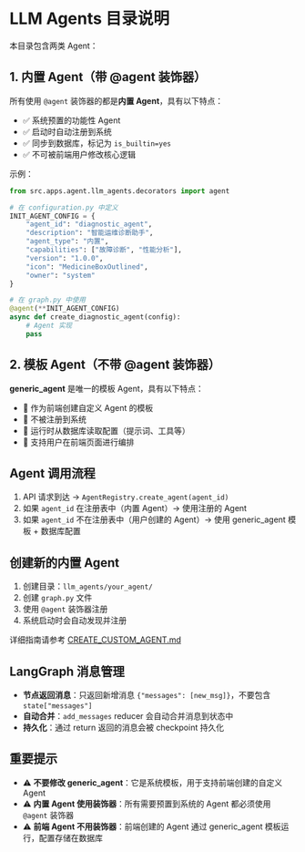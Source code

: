 # LLM Agents 目录说明

本目录包含两类 Agent：

## 1. 内置 Agent（带 @agent 装饰器）

所有使用 `@agent` 装饰器的都是**内置 Agent**，具有以下特点：

- ✅ 系统预置的功能性 Agent
- ✅ 启动时自动注册到系统
- ✅ 同步到数据库，标记为 `is_builtin=yes`
- ✅ 不可被前端用户修改核心逻辑

示例：
```python
from src.apps.agent.llm_agents.decorators import agent

# 在 configuration.py 中定义
INIT_AGENT_CONFIG = {
    "agent_id": "diagnostic_agent",
    "description": "智能运维诊断助手",
    "agent_type": "内置",
    "capabilities": ["故障诊断", "性能分析"],
    "version": "1.0.0",
    "icon": "MedicineBoxOutlined",
    "owner": "system"
}

# 在 graph.py 中使用
@agent(**INIT_AGENT_CONFIG)
async def create_diagnostic_agent(config):
    # Agent 实现
    pass
```

## 2. 模板 Agent（不带 @agent 装饰器）

**generic_agent** 是唯一的模板 Agent，具有以下特点：

- 🔧 作为前端创建自定义 Agent 的模板
- 🔧 不被注册到系统
- 🔧 运行时从数据库读取配置（提示词、工具等）
- 🔧 支持用户在前端页面进行编排

## Agent 调用流程

1. API 请求到达 → `AgentRegistry.create_agent(agent_id)`
2. 如果 `agent_id` 在注册表中（内置 Agent）→ 使用注册的 Agent
3. 如果 `agent_id` 不在注册表中（用户创建的 Agent）→ 使用 generic_agent 模板 + 数据库配置

## 创建新的内置 Agent

1. 创建目录：`llm_agents/your_agent/`
2. 创建 `graph.py` 文件
3. 使用 `@agent` 装饰器注册
4. 系统启动时会自动发现并注册

详细指南请参考 [CREATE_CUSTOM_AGENT.md](./CREATE_CUSTOM_AGENT.md)

## LangGraph 消息管理

- **节点返回消息**：只返回新增消息 `{"messages": [new_msg]}`，不要包含 `state["messages"]`
- **自动合并**：`add_messages` reducer 会自动合并消息到状态中
- **持久化**：通过 return 返回的消息会被 checkpoint 持久化

## 重要提示

- ⚠️ **不要修改 generic_agent**：它是系统模板，用于支持前端创建的自定义 Agent
- ⚠️ **内置 Agent 使用装饰器**：所有需要预置到系统的 Agent 都必须使用 `@agent` 装饰器
- ⚠️ **前端 Agent 不用装饰器**：前端创建的 Agent 通过 generic_agent 模板运行，配置存储在数据库